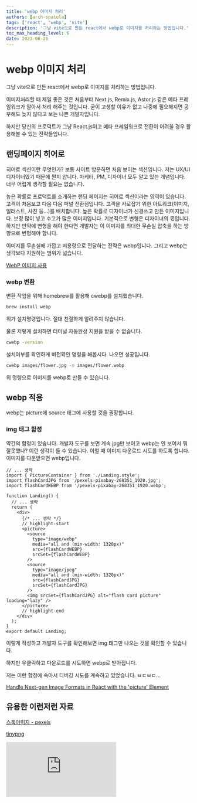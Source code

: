```yaml
---
title: 'webp 이미지 처리'
authors: [arch-spatula]
tags: ['react', 'webp', 'vite']
description: '그냥 vite으로 만든 react에서 webp로 이미지를 처리하는 방법입니다.'
toc_max_heading_level: 6
date: 2023-06-26
---
```


# webp 이미지 처리

그냥 vite으로 만든 react에서 webp로 이미지를 처리하는 방법입니다.

<!--truncate-->

이미지처리할 때 제일 좋은 것은 처음부터 Next.js, Remix.js, Astor.js 같은 메타 프레임워크가 알아서 처리 해주는 것입니다. 굳이 고생할 이유가 없고 나중에 필요해지면 공부해도 늦지 않다고 보는 나쁜 개발자입니다.

하지만 당신의 프로덕트가 그냥 React.js이고 메타 프레임워크로 전환이 어려울 경우 활용해볼 수 있는 전략들입니다.

## 랜딩페이지 히어로

히어로 섹션이란 무엇인가? 보통 사이트 방문하면 처음 보이는 섹션입니다. 저는 UX/UI 디자이너였기 때문에 뭔지 압니다. 마케터, PM, 디자이너 모두 알고 있는 개념입니다. 너무 어렵게 생각할 필요는 없습니다.

높은 확률로 프로덕트를 소개하는 랜딩 페이지는 히어로 섹션이라는 영역이 있습니다. 고객이 처음보고 다음 다음 퍼널 전환점입니다. 고객을 사로잡기 위한 아트워크(이미지, 일러스트, 사진 등...)를 배치합니다. 높은 확률로 디자이너가 신경쓰고 만든 이미지입니다. 보정 많이 넣고 수고가 많은 이미지입니다. 기본적으로 변형은 디자이너의 몫입니다. 하지만 만약에 변형을 해야 한다면 개발자는 이 이미지를 최대한 무손실 압축을 하는 방향으로 변형해야 합니다.

<!-- 최소한 사이드 프로젝트는 대충 이미지 때려 넣고 나중에 다시 생각해도 늦지 않을 가능성이 높습니다. 사이드 프로젝트는 이렇게 해도 괜찮습니다. 사이드 프로젝트가 길어지고 생각보다 잘 풀리면 그때 처리해봐도 늦지 않습니다. -->

이미지를 무손실에 가깝고 저용량으로 전달하는 전략은 webp입니다. 그리고 webp는 생각보다 지원하는 범위가 넓습니다.

[WebP 이미지 사용](https://web.dev/i18n/ko/serve-images-webp/)

<!-- 사실 이미지 넣고 버튼 때려 넣으면 끝입니다. 문제는 이미지를 넣는 것입니다. -->

### webp 변환

변환 작업을 위해 homebrew를 활용해 cwebp를 설치했습니다.

```sh
brew install webp
```

위가 설치명령입니다. 절대 친절하게 알려주지 않습니다.

물론 저렇게 설치하면 터미널 자동완성 지원을 받을 수 없습니다.

<!--
https://formulae.brew.sh/formula/webp

https://formulae.brew.sh/formula/cweb#default

검색 잘하시기 바랍니다. 두번째 링크를 실수로 설치했었습니다. 대학교 교수님이 올린 거 같습니다.

https://developers.google.com/speed/webp/download?hl=ko

위 링크에서도 설치할 수 있지만 zip파일을 줍니다. ㅂㄷㅂㄷ...

https://developers.google.com/speed/webp/docs/precompiled?hl=ko

위 링크로 가야 올바른 homebrew 주소를 알려줍니다. -->

```sh
cwebp -version
```

설치여부를 확인하게 버전확인 명령을 해봅시다. 나오면 성공입니다.

```sh
cwebp images/flower.jpg -o images/flower.webp
```

위 명령으로 이미지를 webp로 만들 수 있습니다.

## webp 적용

webp는 picture에 source 태그에 사용할 것을 권장합니다.

### img 태그 함정

약간의 함정이 있습니다. 개발자 도구를 보면 계속 jpg만 보이고 webp는 안 보여서 뭐 잘못했나? 이런 생각이 들 수 있습니다. 이럴 때 이미지 다운로드 시도를 하도록 합니다. 이미지를 다운받으면 webp입니다.

```tsx
// ... 생략
import { PictureContainer } from './Landing.style';
import flashCardJPG from '/pexels-pixabay-268351_1920.jpg';
import flashCardWEBP from '/pexels-pixabay-268351_1920.webp';

function Landing() {
  // ... 생략
  return (
    <div>
      {/* ... 생략 */}
      // highlight-start
      <picture>
        <source
          type="image/webp"
          media="all and (min-width: 1320px)"
          src={flashCardWEBP}
          srcSet={flashCardWEBP}
        />
        <source
          type="image/jpeg"
          media="all and (min-width: 1320px)"
          src={flashCardJPG}
          srcSet={flashCardJPG}
        />
        <img srcSet={flashCardJPG} alt="flash card picture" loading="lazy" />
      </picture>
      // highlight-end
    </div>
  );
}
export default Landing;
```

이렇게 작성하고 개발자 도구를 확인해보면 img 태그만 나오는 것을 확인할 수 있습니다.

하지만 우클릭하고 다운로드를 시도하면 webp로 받아집니다.

저는 이런 함정에 속아서 디버깅 시도를 계속하고 있었습니다. ㅂㄷㅂㄷ...

[Handle Next-gen Image Formats in React with the 'picture' Element](https://egghead.io/lessons/react-handle-next-gen-image-formats-in-react-with-the-picture-element)

## 유용한 이런저런 자료

[스톡이미지 - pexels](https://www.pexels.com/ko-kr/)

[tinypng](https://tinypng.com/)

<iframe class="codepen" src="https://www.youtube.com/embed/9ZfCZroZwD4" title="⭐️ The key to perfect lighthouse scores" frameborder="0" allow="accelerometer; autoplay; clipboard-write; encrypted-media; gyroscope; picture-in-picture; web-share" allowfullscreen></iframe>
